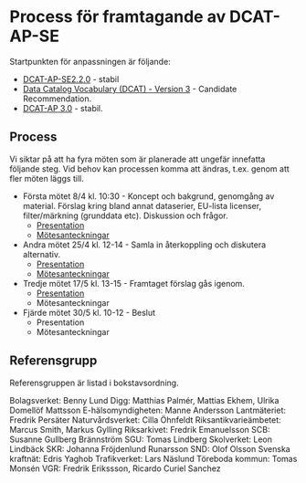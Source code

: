 # Process för framtagande av DCAT-AP-SE

Startpunkten för anpassningen är följande:

- [DCAT-AP-SE2.2.0](https://docs.dataportal.se/dcat/2.2.0/sv) - stabil
- [Data Catalog Vocabulary (DCAT) - Version 3](https://www.w3.org/TR/vocab-dcat-3/) - Candidate Recommendation.
- [DCAT-AP 3.0](https://semiceu.github.io/DCAT-AP/releases/3.0.0/) - stabil.

## Process
Vi siktar på att ha fyra möten som är planerade att ungefär innefatta följande steg. Vid behov kan processen komma att ändras, t.ex. genom att fler möten läggs till.

- Första mötet 8/4 kl. 10:30 - Koncept och bakgrund, genomgång av material. Förslag kring bland annat dataserier, EU-lista licenser, filter/märkning (grunddata etc). Diskussion och frågor.
    - [Presentation](https://docs.google.com/presentation/d/11vgozN0Yxrz0R_8a1kgCH0YdjXH8-dOK3INs851erxY/edit?usp=sharing)
    - [Mötesanteckningar](meet1.pdf)
- Andra mötet 25/4 kl. 12-14 - Samla in återkoppling och diskutera alternativ.
    - [Presentation](https://docs.google.com/presentation/d/1ZoXKedpct7gFPDGO_sigg45oWmYd23-sUUMEj2ybL-U/edit?usp=sharing)
    - [Mötesanteckningar](meet2.pdf)
- Tredje mötet 17/5 kl. 13-15 - Framtaget förslag gås igenom.
    - [Presentation](https://docs.google.com/presentation/d/1RU-NtkQFu1FN1qbUkSpNif2TKvS7cM9rZL1qpz1x-Jg/edit?usp=sharing)
    - Mötesanteckningar
- Fjärde mötet 30/5 kl. 10-12 - Beslut
    - Presentation
    - Mötesanteckningar

## Referensgrupp
Referensgruppen är listad i bokstavsordning.

Bolagsverket: Benny Lund
Digg: Matthias Palmér, Mattias Ekhem, Ulrika Domellöf Mattsson
E-hälsomyndigheten: Manne Andersson
Lantmäteriet: Fredrik Persäter
Naturvårdsverket: Cilla Öhnfeldt
Riksantikvarieämbetet: Marcus Smith, Markus Gylling
Riksarkivet: Fredrik Emanuelsson
SCB: Susanne Gullberg Brännström
SGU: Tomas Lindberg 
Skolverket: Leon Lindbäck
SKR: Johanna Fröjdenlund Runarsson
SND: Olof Olsson
Svenska kraftnät: Edris Yaghob
Trafikverket: Lars Näslund
Töreboda kommun: Tomas Monsén
VGR: Fredrik Erikssson, Ricardo Curiel Sanchez 
